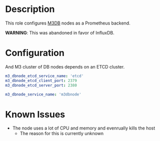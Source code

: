 # Description

This role configures [M3DB](https://www.m3db.io/) nodes as a Prometheus backend.

__WARNING__: This was abandoned in favor of InfluxDB.

# Configuration

And M3 cluster of DB nodes depends on an ETCD cluster.
```yaml
m3_dbnode_etcd_service_name: 'etcd'
m3_dbnode_etcd_client_port: 2379
m3_dbnode_etcd_server_port: 2380

m3_dbnode_service_name: 'm3dbnode'
```

# Known Issues

* The node uses a lot of CPU and memory and evenrually kills the host
  - The reason for this is currently unknown
